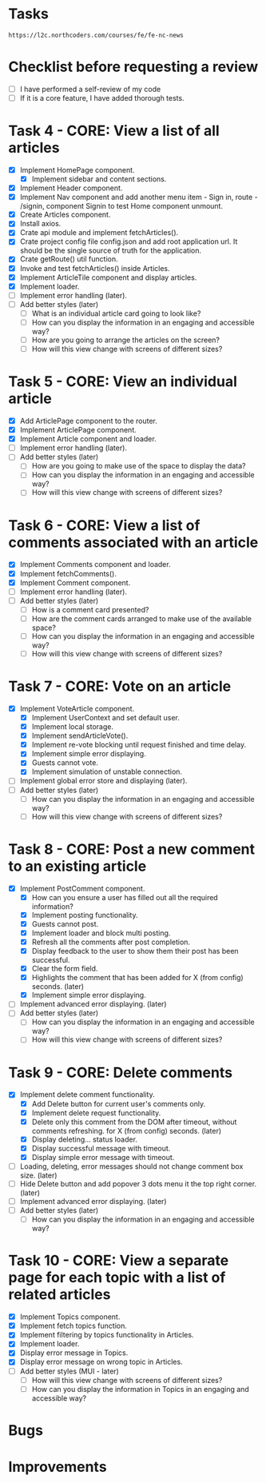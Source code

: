 # Tasks

    https://l2c.northcoders.com/courses/fe/fe-nc-news

# Checklist before requesting a review

-   [ ] I have performed a self-review of my code
-   [ ] If it is a core feature, I have added thorough tests.

# Task 4 - CORE: View a list of all articles

-   [x] Implement HomePage component.
    -   [x] Implement sidebar and content sections.
-   [x] Implement Header component.
-   [x] Implement Nav component and add another menu item - Sign in,
        route - /signin, component Signin to test Home component unmount.
-   [x] Create Articles component.
-   [x] Install axios.
-   [x] Crate api module and implement fetchArticles().
-   [x] Crate project config file config.json and add root application url.
        It should be the single source of truth for the application.
-   [x] Crate getRoute() util function.
-   [x] Invoke and test fetchArticles() inside Articles.
-   [x] Implement ArticleTile component and display articles.
-   [x] Implement loader.
-   [ ] Implement error handling (later).
-   [ ] Add better styles (later)
    -   [ ] What is an individual article card going to look like?
    -   [ ] How can you display the information in an engaging and accessible way?
    -   [ ] How are you going to arrange the articles on the screen?
    -   [ ] How will this view change with screens of different sizes?

# Task 5 - CORE: View an individual article

-   [x] Add ArticlePage component to the router.
-   [x] Implement ArticlePage component.
-   [x] Implement Article component and loader.
-   [ ] Implement error handling (later).
-   [ ] Add better styles (later)
    -   [ ] How are you going to make use of the space to display the data?
    -   [ ] How can you display the information in an engaging and accessible way?
    -   [ ] How will this view change with screens of different sizes?

# Task 6 - CORE: View a list of comments associated with an article

-   [x] Implement Comments component and loader.
-   [x] Implement fetchComments().
-   [x] Implement Comment component.
-   [ ] Implement error handling (later).
-   [ ] Add better styles (later)
    -   [ ] How is a comment card presented?
    -   [ ] How are the comment cards arranged to make use of the available space?
    -   [ ] How can you display the information in an engaging and accessible way?
    -   [ ] How will this view change with screens of different sizes?

# Task 7 - CORE: Vote on an article

-   [x] Implement VoteArticle component.
    -   [x] Implement UserContext and set default user.
    -   [x] Implement local storage.
    -   [x] Implement sendArticleVote().
    -   [x] Implement re-vote blocking until request finished and time delay.
    -   [x] Implement simple error displaying.
    -   [x] Guests cannot vote.
    -   [x] Implement simulation of unstable connection.
-   [ ] Implement global error store and displaying (later).
-   [ ] Add better styles (later)
    -   [ ] How can you display the information in an engaging and accessible way?
    -   [ ] How will this view change with screens of different sizes?

# Task 8 - CORE: Post a new comment to an existing article

-   [x] Implement PostComment component.
    -   [x] How can you ensure a user has filled out all the required information?
    -   [x] Implement posting functionality.
    -   [x] Guests cannot post.
    -   [x] Implement loader and block multi posting.
    -   [x] Refresh all the comments after post completion.
    -   [x] Display feedback to the user to show them their post has
            been successful.
    -   [x] Clear the form field.
    -   [x] Highlights the comment that has been added
            for X (from config) seconds. (later)
    -   [x] Implement simple error displaying.
-   [ ] Implement advanced error displaying. (later)
-   [ ] Add better styles (later)
    -   [ ] How can you display the information in an engaging and accessible way?
    -   [ ] How will this view change with screens of different sizes?

# Task 9 - CORE: Delete comments

-   [x] Implement delete comment functionality.
    -   [x] Add Delete button for current user's comments only.
    -   [x] Implement delete request functionality.
    -   [x] Delete only this comment from the DOM after timeout,
            without comments refreshing.
            for X (from config) seconds. (later)
    -   [x] Display deleting... status loader.
    -   [x] Display successful message with timeout.
    -   [x] Display simple error message with timeout.
-   [ ] Loading, deleting, error messages should not change comment box size. (later)
-   [ ] Hide Delete button and add popover 3 dots menu it the top right corner. (later)
-   [ ] Implement advanced error displaying. (later)
-   [ ] Add better styles (later)
    -   [ ] How can you display the information in an engaging and accessible way?

# Task 10 - CORE: View a separate page for each topic with a list of related articles

-   [x] Implement Topics component.
-   [x] Implement fetch topics function.
-   [x] Implement filtering by topics functionality in Articles.
-   [x] Implement loader.
-   [x] Display error message in Topics.
-   [x] Display error message on wrong topic in Articles.
-   [ ] Add better styles (MUI - later)
    -   [ ] How will this view change with screens of different sizes?
    -   [ ] How can you display the information in Topics in an engaging and accessible way?

# Bugs

# Improvements
